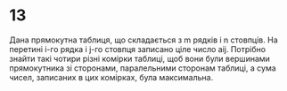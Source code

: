 ﻿# 13
Дана прямокутна таблиця, що складається з m рядків і n стовпців. На перетині i-го рядка і j-го стовпця записано ціле число aij. Потрібно знайти такі чотири різні комірки таблиці, щоб вони були вершинами прямокутника зі сторонами, паралельними сторонам таблиці, а сума чисел, записаних в цих комірках, була максимальна.